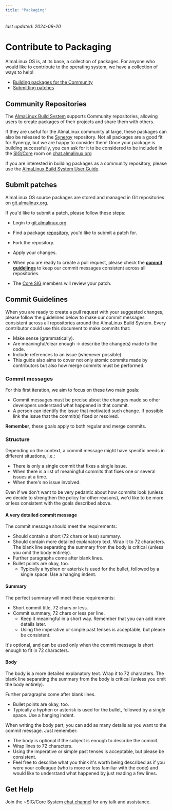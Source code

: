 ```yaml
---
title: "Packaging"
---
```


###### last updated: 2024-09-20

# Contribute to Packaging

AlmaLinux OS is, at its base, a collection of packages. For anyone who would like to contribute to the operating system, we have a collection of ways to help!

- [Building packages for the Community](#community-repositories)
- [Submitting patches](#submit-patches)

## Community Repositories

The [AlmaLinux Build System](/development/AlmaLinux-Build-System) supports Community repositories, allowing users to create packages of their projects and share them with others.

If they are useful for the AlmaLinux community at large, these packages can also be released to the [Synergy](/repos/Synergy) repository. Not all packages are a good fit for Synergy, but we are happy to consider them! Once your package is building successfully, you can ask for it to be considered to be included in the [SIG/Core](https://chat.almalinux.org/almalinux/channels/sigcore) room on [chat.almalinux.org](https://chat.almalinux.org)

If you are interested in building packages as a community repository, please use the [AlmaLinux Build System User Guide](https://github.com/AlmaLinux/build-system/wiki/ALBS:-Guide-for-Authorised-Users#community-repositories).

## Submit patches

AlmaLinux OS source packages are stored and managed in Git repositories on [git.almalinux.org](https://git.almalinux.org/).

If you'd like to submit a patch, please follow these steps:

- Login to [git.almalinux.org](https://git.almalinux.org/).

- Find a package [repository](https://git.almalinux.org/explore/repos), you'd like to submit a patch for.

- Fork the repository.

- Apply your changes.

- When you are ready to create a pull request, please check the **[commit guidelines](#commit-guidelines)** to keep our commit messages consistent across all repositories.

- The [Core SIG](/sigs/Core) members will review your patch.

## Commit Guidelines

When you are ready to create a pull request with your suggested changes, please follow the guidelines below to make our commit messages consistent across all repositories around the AlmaLinux Build System. Every contributor could use this document to make commits that:

- Make sense (grammatically).
- Are meaningful/clear enough -> describe the change(s) made to the code.
- Include references to an issue (whenever possible).
- This guide also aims to cover not only atomic commits made by contributors but also how merge commits must be performed.

### Commit messages

For this first iteration, we aim to focus on these two main goals:

- Commit messages must be precise about the changes made so other developers understand what happened in that commit.
- A person can identify the issue that motivated such change. If possible link the issue that the commit(s) fixed or resolved.

**Remember**, these goals apply to both regular and merge commits.

### Structure

Depending on the context, a commit message might have specific needs in different situations, i.e.:

- There is only a single commit that fixes a single issue.
- When there is a list of meaningful commits that fixes one or several issues at a time.
- When there's no issue involved.

Even if we don't want to be very pedantic about how commits look (unless we decide to strengthen the policy for other reasons), we'd like to be more or less consistent with the goals described above.

#### A very detailed commit message

The commit message should meet the requirements:

- Should contain a short (72 chars or less) summary.
- Should contain more detailed explanatory text. Wrap it to 72 characters. The blank line separating the summary from the body is critical (unless you omit the body entirely).
- Further paragraphs come after blank lines.
- Bullet points are okay, too.
  - Typically a hyphen or asterisk is used for the bullet, followed by a single space. Use a hanging indent.

#### Summary

The perfect summary will meet these requirements:

- Short commit title, 72 chars or less.
- Commit summary, 72 chars or less per line.
  - Keep it meaningful in a short way. Remember that you can add more details later.
  - Using the imperative or simple past tenses is acceptable, but please be consistent.

It's optional, and can be used only when the commit message is short enough to fit in 72 characters.

#### Body

The body is a more detailed explanatory text. Wrap it to 72 characters. The blank line separating the summary from the body is critical (unless you omit the body entirely).

Further paragraphs come after blank lines.

- Bullet points are okay, too.
- Typically a hyphen or asterisk is used for the bullet, followed by a single space. Use a hanging indent.

When writing the body part, you can add as many details as you want to the commit message. Just remember:

- The body is optional if the subject is enough to describe the commit.
- Wrap lines to 72 characters.
- Using the imperative or simple past tenses is acceptable, but please be consistent.
- Feel free to describe what you think it's worth being described as if you were your colleague (who is more or less familiar with the code) and would like to understand what happened by just reading a few lines.

## Get Help

Join the ~SIG/Core System [chat channel](https://chat.almalinux.org/almalinux/channels/sigcore) for any talk and assistance.
